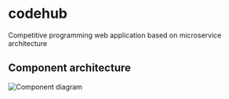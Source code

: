 # codehub
Competitive programming web application based on microservice architecture

## Component architecture

![Component diagram](http://www.plantuml.com/plantuml/proxy?cache=no&src=https://raw.githubusercontent.com/nemaberci/codehub/master/specification/components.plantuml)